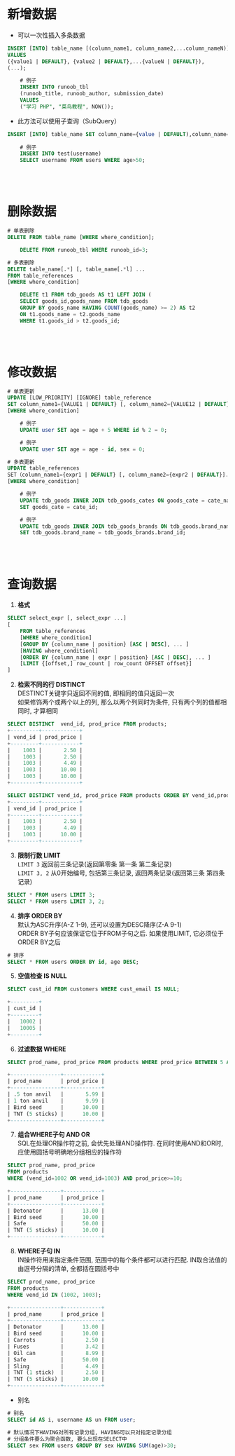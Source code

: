 # 新增数据
* 可以一次性插入多条数据
```sql
INSERT [INTO] table_name [(column_name1, column_name2,...column_nameN)]
VALUES
({value1 | DEFAULT}, {value2 | DEFAULT},...{valueN | DEFAULT}),
(...);

    # 例子
    INSERT INTO runoob_tbl 
    (runoob_title, runoob_author, submission_date)
    VALUES
    ("学习 PHP", "菜鸟教程", NOW());
```
* 此方法可以使用子查询（SubQuery）
```sql
INSERT [INTO] table_name SET column_name={value | DEFAULT),column_name={value | DEFAULT),...
    
    # 例子
    INSERT INTO test(username) 
    SELECT username FROM users WHERE age>50; 
```



<br>
<br>



# 删除数据
```sql
# 单表删除
DELETE FROM table_name [WHERE where_condition];

    DELETE FROM runoob_tbl WHERE runoob_id=3;
```
```sql
# 多表删除
DELETE table_name[.*] [, table_name[.*l] ...
FROM table_references
[WHERE where_condition]

    DELETE t1 FROM tdb_goods AS t1 LEFT JOIN (
    SELECT goods_id,goods_name FROM tdb_goods 
    GROUP BY goods_name HAVING COUNT(goods_name) >= 2) AS t2
    ON t1.goods_name = t2.goods_name
    WHERE t1.goods_id > t2.goods_id;
```



<br>
<br>



# 修改数据
```sql
# 单表更新
UPDATE [LOW_PRIORITY] [IGNORE] table_reference 
SET column_name1={VALUE1 | DEFAULT} [, column_name2={VALUE12 | DEFAULT}]... 
[WHERE where_condition]

    # 例子
    UPDATE user SET age = age + 5 WHERE id % 2 = 0;

    # 例子
    UPDATE user SET age = age - id, sex = 0;
```
```sql
# 多表更新
UPDATE table_references
SET（column_name1={expr1 | DEFAULT} [, column_name2={expr2 | DEFAULT}]...
[WHERE where_condition]

    # 例子
    UPDATE tdb_goods INNER JOIN tdb_goods_cates ON goods_cate = cate_name
    SET goods_cate = cate_id;

    # 例子
    UPDATE tdb_goods INNER JOIN tdb_goods_brands ON tdb_goods.brand_name = tdb_goods_brands.brand_name
    SET tdb_goods.brand_name = tdb_goods_brands.brand_id;
```



<br>
<br>



# 查询数据
1. **格式**
```sql
SELECT select_expr [, select_expr ...]
[
    FROM table_references
    [WHERE where_condition]
    [GROUP BY {column_name | position} [ASC | DESC], ... ]
    [HAVING where_conditionl]
    [ORDER BY {column_name | expr | position} [ASC | DESC], ... ]
    [LIMIT {[offset,] row_count | row_count OFFSET offset}]
]
```

2. **检索不同的行 DISTINCT**  
DESTINCT关键字只返回不同的值, 即相同的值只返回一次  
如果修饰两个或两个以上的列, 那么以两个列同时为条件, 只有两个列的值都相同时, 才算相同  
```sql
SELECT DISTINCT  vend_id, prod_price FROM products;
+---------+------------+
| vend_id | prod_price |
+---------+------------+
|    1003 |       2.50 |
|    1003 |       2.50 |
|    1003 |       4.49 |
|    1003 |      10.00 |
|    1003 |      10.00 |
+---------+------------+

SELECT DISTINCT vend_id, prod_price FROM products ORDER BY vend_id,prod_price;
+---------+------------+
| vend_id | prod_price |
+---------+------------+
|    1003 |       2.50 |
|    1003 |       4.49 |
|    1003 |      10.00 |
+---------+------------+
```

3. **限制行数 LIMIT**  
`LIMIT 3` 返回前三条记录(返回第零条 第一条 第二条记录)  
`LIMIT 3, 2` 从0开始编号, 包括第三条记录, 返回两条记录(返回第三条 第四条记录)  
```sql
SELECT * FROM users LIMIT 3;
SELECT * FROM users LIMIT 3, 2;
```

4. **排序 ORDER BY**  
默认为ASC升序(A-Z 1-9), 还可以设置为DESC降序(Z-A 9-1)  
ORDER BY子句应该保证它位于FROM子句之后. 如果使用LIMIT, 它必须位于ORDER BY之后  
```sql
# 排序
SELECT * FROM users ORDER BY id, age DESC;
```

5. **空值检查 IS NULL**  
```sql
SELECT cust_id FROM customers WHERE cust_email IS NULL;

+---------+
| cust_id |
+---------+
|   10002 |
|   10005 |
+---------+
```

6. **过滤数据 WHERE**  
```sql
SELECT prod_name, prod_price FROM products WHERE prod_price BETWEEN 5 AND 10;

+----------------+------------+
| prod_name      | prod_price |
+----------------+------------+
| .5 ton anvil   |       5.99 |
| 1 ton anvil    |       9.99 |
| Bird seed      |      10.00 |
| TNT (5 sticks) |      10.00 |
+----------------+------------+
```

7. **组合WHERE子句 AND OR**  
SQL在处理OR操作符之前, 会优先处理AND操作符. 在同时使用AND和OR时, 应使用圆括号明确地分组相应的操作符  
```sql
SELECT prod_name, prod_price 
FROM products 
WHERE (vend_id=1002 OR vend_id=1003) AND prod_price>=10;

+----------------+------------+
| prod_name      | prod_price |
+----------------+------------+
| Detonator      |      13.00 |
| Bird seed      |      10.00 |
| Safe           |      50.00 |
| TNT (5 sticks) |      10.00 |
+----------------+------------+
```

8. **WHERE子句 IN**  
IN操作符用来指定条件范围, 范围中的每个条件都可以进行匹配. IN取合法值的由逗号分隔的清单, 全都括在圆括号中  
```sql
SELECT prod_name, prod_price 
FROM products 
WHERE vend_id IN (1002, 1003);

+----------------+------------+
| prod_name      | prod_price |
+----------------+------------+
| Detonator      |      13.00 |
| Bird seed      |      10.00 |
| Carrots        |       2.50 |
| Fuses          |       3.42 |
| Oil can        |       8.99 |
| Safe           |      50.00 |
| Sling          |       4.49 |
| TNT (1 stick)  |       2.50 |
| TNT (5 sticks) |      10.00 |
+----------------+------------+
```







* 别名
```sql
# 别名
SELECT id AS i, username AS un FROM user;
```
```sql
# 默认情况下HAVING对所有记录分组, HAVING可以只对指定记录分组
# 分组条件要么为聚合函数, 要么出现在SELECT中
SELECT sex FROM users GROUP BY sex HAVING SUM(age)>30;
```

